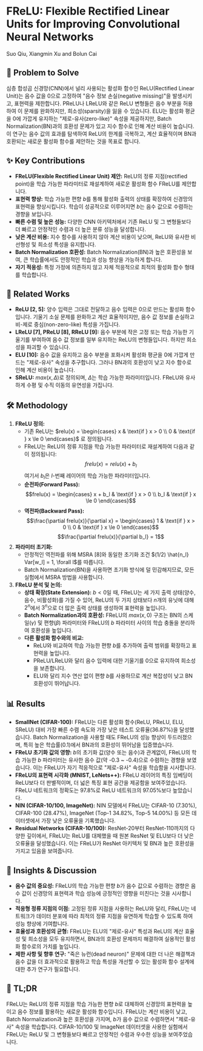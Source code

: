 # FReLU: Flexible Rectified Linear Units for Improving Convolutional Neural Networks

Suo Qiu, Xiangmin Xu and Bolun Cai

## 🧩 Problem to Solve

심층 합성곱 신경망(CNN)에서 널리 사용되는 활성화 함수인 ReLU(Rectified Linear Unit)는 음수 값을 0으로 고정하여 "음수 정보 손실(negative missing)"을 발생시키고, 표현력을 제한합니다. PReLU나 LReLU와 같은 ReLU 변형들은 음수 부분을 허용하여 이 문제를 완화하지만, 희소성(sparsity)을 잃을 수 있습니다. ELU는 활성화 평균을 0에 가깝게 유지하는 "제로-유사(zero-like)" 속성을 제공하지만, Batch Normalization(BN)과의 호환성 문제가 있고 지수 함수로 인해 계산 비용이 높습니다. 이 연구는 음수 값의 효과를 탐색하여 ReLU의 한계를 극복하고, 계산 효율적이며 BN과 호환되는 새로운 활성화 함수를 제안하는 것을 목표로 합니다.

## ✨ Key Contributions

- **FReLU(Flexible Rectified Linear Unit) 제안:** ReLU의 정류 지점(rectified point)을 학습 가능한 파라미터로 재설계하여 새로운 활성화 함수 FReLU를 제안합니다.
- **표현력 향상:** 학습 가능한 편향 $b$를 통해 활성화 출력의 상태를 확장하여 신경망의 표현력을 향상시킵니다. 학습이 성공적으로 이루어지면 $b$는 음수 값으로 수렴하는 경향을 보입니다.
- **빠른 수렴 및 높은 성능:** 다양한 CNN 아키텍처에서 기존 ReLU 및 그 변형들보다 더 빠르고 안정적인 수렴과 더 높은 분류 성능을 달성합니다.
- **낮은 계산 비용:** 지수 함수를 사용하지 않아 계산 비용이 낮으며, ReLU와 유사한 비선형성 및 희소성 특성을 유지합니다.
- **Batch Normalization 호환성:** Batch Normalization(BN)과 높은 호환성을 보여, 큰 학습률에서도 안정적인 학습과 성능 향상을 가능하게 합니다.
- **자기 적응성:** 특정 가정에 의존하지 않고 자체 적응적으로 최적의 활성화 함수 형태를 학습합니다.

## 📎 Related Works

- **ReLU [2, 5]:** 양수 입력은 그대로 전달하고 음수 입력은 0으로 만드는 활성화 함수입니다. 기울기 소실 문제를 완화하고 계산 효율적이지만, 음수 값 정보를 손실하고 비-제로 중심(non-zero-like) 특성을 가집니다.
- **LReLU [7], PReLU [8], RReLU [9]:** 음수 부분에 작은 고정 또는 학습 가능한 기울기를 부여하여 음수 값 정보를 일부 유지하는 ReLU의 변형들입니다. 하지만 희소성을 파괴할 수 있습니다.
- **ELU [10]:** 음수 값을 유지하고 음수 부분을 포화시켜 활성화 평균을 0에 가깝게 만드는 "제로-유사" 속성을 추구합니다. 그러나 BN과의 호환성이 낮고 지수 함수로 인해 계산 비용이 높습니다.
- **SReLU:** $max(x, Δ)$로 정의되며, $Δ$는 학습 가능한 파라미터입니다. FReLU와 유사하게 수평 및 수직 이동의 유연성을 가집니다.

## 🛠️ Methodology

1. **FReLU 정의:**
   - 기존 ReLU는 $relu(x) = \begin{cases} x & \text{if } x > 0 \\ 0 & \text{if } x \le 0 \end{cases}$ 로 정의됩니다.
   - FReLU는 ReLU의 정류 지점을 학습 가능한 파라미터로 재설계하여 다음과 같이 정의됩니다:
     $$frelu(x) = relu(x) + b_l$$
     여기서 $b_l$은 $l$-번째 레이어의 학습 가능한 파라미터입니다.
   - **순전파(Forward Pass):**
     $$frelu(x) = \begin{cases} x + b_l & \text{if } x > 0 \\ b_l & \text{if } x \le 0 \end{cases}$$
   - **역전파(Backward Pass):**
     $$\frac{\partial frelu(x)}{\partial x} = \begin{cases} 1 & \text{if } x > 0 \\ 0 & \text{if } x \le 0 \end{cases}$$
     $$\frac{\partial frelu(x)}{\partial b_l} = 1$$
2. **파라미터 초기화:**
   - 안정적인 역전파를 위해 MSRA [8]와 동일한 초기화 조건 $(1/2) \hat{n_l} Var[w_l] = 1, \forall l$를 따릅니다.
   - Batch Normalization(BN)을 사용하면 초기화 방식에 덜 민감해지므로, 모든 실험에서 MSRA 방법을 사용합니다.
3. **FReLU 분석 및 논의:**
   - **상태 확장(State Extension):** $b < 0$일 때, FReLU는 세 가지 출력 상태(양수, 음수, 비활성화)를 가질 수 있어, ReLU의 두 가지 상태보다 $n$개의 유닛에 대해 $2^n$에서 $3^n$으로 더 많은 출력 상태를 생성하여 표현력을 높입니다.
   - **Batch Normalization과의 호환성:** FReLU의 $max(x,0)$ 구조는 BN의 스케일($\gamma$) 및 편향($\beta$) 파라미터와 FReLU의 $b$ 파라미터 사이의 학습 충돌을 분리하여 호환성을 높입니다.
   - **다른 활성화 함수와의 비교:**
     - ReLU와 비교하여 학습 가능한 편향 $b$를 추가하여 출력 범위를 확장하고 표현력을 높입니다.
     - PReLU/LReLU와 달리 음수 입력에 대한 기울기를 0으로 유지하여 희소성을 보존합니다.
     - ELU와 달리 지수 연산 없이 편향 $b$를 사용하므로 계산 복잡성이 낮고 BN 호환성이 뛰어납니다.

## 📊 Results

- **SmallNet (CIFAR-100):** FReLU는 다른 활성화 함수(ReLU, PReLU, ELU, SReLU) 대비 가장 빠른 수렴 속도와 가장 낮은 테스트 오류율(36.87%)을 달성했습니다. Batch Normalization을 사용할 때도 FReLU의 성능 향상이 두드러졌으며, 특히 높은 학습률(0.1)에서 BN과의 호환성이 뛰어남을 입증했습니다.
- **FReLU 초기화 값의 영향:** $b$의 초기화 값(양수 또는 음수)과 관계없이, FReLU의 학습 가능한 $b$ 파라미터는 유사한 음수 값(약 -0.3 ~ -0.4)으로 수렴하는 경향을 보였습니다. 이는 FReLU가 자기 적응적으로 "제로-유사" 속성을 학습함을 시사합니다.
- **FReLU의 표현력 시각화 (MNIST, LeNets++):** FReLU 레이어의 특징 임베딩이 ReLU보다 더 판별적이며, 더 넓은 특징 표현 공간을 제공함을 보여주었습니다. FReLU 네트워크의 정확도는 97.8%로 ReLU 네트워크의 97.05%보다 높았습니다.
- **NIN (CIFAR-10/100, ImageNet):** NIN 모델에서 FReLU는 CIFAR-10 (7.30%), CIFAR-100 (28.47%), ImageNet (Top-1 34.82%, Top-5 14.00%) 등 모든 데이터셋에서 가장 낮은 오류율을 기록했습니다.
- **Residual Networks (CIFAR-10/100):** ResNet-20부터 ResNet-110까지의 다양한 깊이에서, FReLU는 ReLU를 대체했을 때 원본 ResNet 및 ELU보다 더 낮은 오류율을 달성했습니다. 이는 FReLU가 ResNet 아키텍처 및 BN과 높은 호환성을 가지고 있음을 보여줍니다.

## 🧠 Insights & Discussion

- **음수 값의 중요성:** FReLU의 학습 가능한 편향 $b$가 음수 값으로 수렴하는 경향은 음수 값이 신경망의 표현력과 학습 성능에 긍정적인 영향을 미친다는 것을 시사합니다.
- **적응형 정류 지점의 이점:** 고정된 정류 지점을 사용하는 ReLU와 달리, FReLU는 네트워크가 데이터 분포에 따라 최적의 정류 지점을 유연하게 학습할 수 있도록 하여 성능 향상에 기여합니다.
- **효율성과 호환성의 균형:** FReLU는 ELU의 "제로-유사" 특성과 ReLU의 계산 효율성 및 희소성을 모두 유지하면서, BN과의 호환성 문제까지 해결하여 실용적인 활성화 함수로의 가치를 높입니다.
- **제한 사항 및 향후 연구:** "죽은 뉴런(dead neuron)" 문제에 대한 더 나은 해결책과 음수 값을 더 효과적으로 활용하고 학습 특성을 개선할 수 있는 활성화 함수 설계에 대한 추가 연구가 필요합니다.

## 📌 TL;DR

FReLU는 ReLU의 정류 지점을 학습 가능한 편향 $b$로 대체하여 신경망의 표현력을 높이고 음수 정보를 활용하는 새로운 활성화 함수입니다. FReLU는 계산 비용이 낮고, Batch Normalization과 높은 호환성을 가지며, $b$가 음수 값으로 수렴하면서 "제로-유사" 속성을 학습합니다. CIFAR-10/100 및 ImageNet 데이터셋을 사용한 실험에서 FReLU는 ReLU 및 그 변형들보다 빠르고 안정적인 수렴과 우수한 성능을 보여주었습니다.
